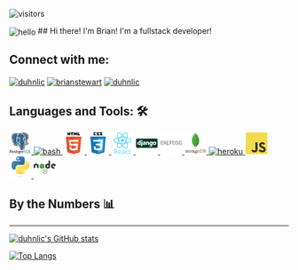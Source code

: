 ![visitors](https://visitor-badge.glitch.me/badge?page_id=duhnlic.duhnlic)




<img align="center" src="https://i.imgur.com/KwY3P8D.png" alt="hello" height="200" width="400" />
## Hi there! I'm Brian!
I'm a fullstack developer!
<h2 align="left">Connect with me:</h2>
<p align="left">
<a href="https://codepen.io/duhnlic" target="blank"><img align="center" src="https://cdn.jsdelivr.net/npm/simple-icons@3.0.1/icons/codepen.svg" alt="duhnlic" height="30" width="40" /></a>
<a href="https://linkedin.com/in/bpstew8au" target="blank"><img align="center" src="https://cdn.jsdelivr.net/npm/simple-icons@3.0.1/icons/linkedin.svg" alt="brianstewart" height="30" width="40" /></a>
<a href="https://codesandbox.io/u/duhnlic" target="blank"><img align="center" src="https://cdn.jsdelivr.net/npm/simple-icons@3.0.1/icons/codesandbox.svg" alt="duhnlic" height="30" width="40" /></a>

</p>
<h2 align="left">Languages and Tools: 🛠️</h2>
<p align="left"> <a href="https://www.postgresql.org" target="_blank"> <img src="https://raw.githubusercontent.com/devicons/devicon/master/icons/postgresql/postgresql-original-wordmark.svg" alt="postgresql" width="40" height="40"/> </a> <a href="https://www.gnu.org/software/bash/" target="_blank"> <img src="https://www.vectorlogo.zone/logos/gnu_bash/gnu_bash-icon.svg" alt="bash" width="40" height="40"/> </a> <a href="https://www.w3.org/html/" target="_blank"> <img src="https://raw.githubusercontent.com/devicons/devicon/master/icons/html5/html5-original-wordmark.svg" alt="html5" width="40" height="40"/> </a>  <a href="https://www.w3schools.com/css/" target="_blank"> <img src="https://raw.githubusercontent.com/devicons/devicon/master/icons/css3/css3-original-wordmark.svg" alt="css3" width="40" height="40"/> </a>  <a href="https://reactjs.org/" target="_blank"> <img src="https://raw.githubusercontent.com/devicons/devicon/master/icons/react/react-original-wordmark.svg" alt="react" width="40" height="40"/> </a> <a href="https://www.djangoproject.com/" target="_blank"> <img src="https://raw.githubusercontent.com/devicons/devicon/master/icons/django/django-original.svg" alt="django" width="40" height="40"/> </a> <a href="https://expressjs.com" target="_blank"> <img src="https://raw.githubusercontent.com/devicons/devicon/master/icons/express/express-original-wordmark.svg" alt="express" width="40" height="40"/> </a> <a href="https://www.mongodb.com/" target="_blank"> <img src="https://raw.githubusercontent.com/devicons/devicon/master/icons/mongodb/mongodb-original-wordmark.svg" alt="mongodb" width="40" height="40"/> </a> <a href="https://heroku.com" target="_blank"> <img src="https://www.vectorlogo.zone/logos/heroku/heroku-icon.svg" alt="heroku" width="40" height="40"/> </a>  <a href="https://developer.mozilla.org/en-US/docs/Web/JavaScript" target="_blank"> <img src="https://raw.githubusercontent.com/devicons/devicon/master/icons/javascript/javascript-original.svg" alt="javascript" width="40" height="40"/> </a> <a href="https://www.python.org" target="_blank"> <img src="https://raw.githubusercontent.com/devicons/devicon/master/icons/python/python-original.svg" alt="python" width="40" height="40"/> </a>  <a href="https://nodejs.org" target="_blank"> <img src="https://raw.githubusercontent.com/devicons/devicon/master/icons/nodejs/nodejs-original-wordmark.svg" alt="nodejs" width="40" height="40"/> </a> </p>

<h2>By the Numbers 📊 </h2>

***

[![duhnlic's GitHub stats](https://github-readme-stats.vercel.app/api?username=duhnlic&theme=nightowl&show_icons=true)](https://github.com/duhnlic/github-readme-stats)

[![Top Langs](https://github-readme-stats.vercel.app/api/top-langs/?username=duhnlic&layout=compact&theme=nightowl&show_icons=true)](https://github.com/duhnlic/github-readme-stats)


<!--
**duhnlic/duhnlic** is a ✨ _special_ ✨ repository because its `README.md` (this file) appears on your GitHub profile.

Here are some ideas to get you started:

- 🔭 I’m currently working on ...
- 🌱 I’m currently learning ...
- 👯 I’m looking to collaborate on ...
- 🤔 I’m looking for help with ...
- 💬 Ask me about ...
- 📫 How to reach me: ...
- 😄 Pronouns: ...
- ⚡ Fun fact: ...
-->
